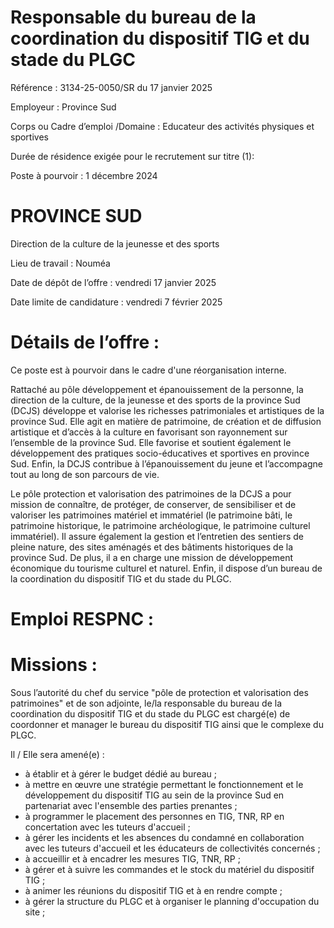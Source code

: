 # Responsable du bureau de la coordination du dispositif TIG et du stade du PLGC

Référence : 3134-25-0050/SR du 17 janvier 2025

Employeur : Province Sud

Corps ou Cadre d’emploi /Domaine : Educateur des activités physiques et sportives

Durée de résidence exigée pour le recrutement sur titre (1):

Poste à pourvoir : 1 décembre 2024

# PROVINCE SUD

Direction de la culture de la jeunesse et des sports

Lieu de travail : Nouméa

Date de dépôt de l’offre : vendredi 17 janvier 2025

Date limite de candidature : vendredi 7 février 2025

# Détails de l’offre :

Ce poste est à pourvoir dans le cadre d'une réorganisation interne.

Rattaché au pôle développement et épanouissement de la personne, la direction de la culture, de la jeunesse et des sports de la province Sud (DCJS) développe et valorise les richesses patrimoniales et artistiques de la province Sud. Elle agit en matière de patrimoine, de création et de diffusion artistique et d’accès à la culture en favorisant son rayonnement sur l’ensemble de la province Sud. Elle favorise et soutient également le développement des pratiques socio-éducatives et sportives en province Sud. Enfin, la DCJS contribue à l’épanouissement du jeune et l’accompagne tout au long de son parcours de vie.

Le pôle protection et valorisation des patrimoines de la DCJS a pour mission de connaître, de protéger, de conserver, de sensibiliser et de valoriser les patrimoines matériel et immatériel (le patrimoine bâti, le patrimoine historique, le patrimoine archéologique, le patrimoine culturel immatériel). Il assure également la gestion et l’entretien des sentiers de pleine nature, des sites aménagés et des bâtiments historiques de la province Sud. De plus, il a en charge une mission de développement économique du tourisme culturel et naturel. Enfin, il dispose d’un bureau de la coordination du dispositif TIG et du stade du PLGC.

# Emploi RESPNC :

# Missions :

Sous l’autorité du chef du service "pôle de protection et valorisation des patrimoines" et de son adjointe, le/la responsable du bureau de la coordination du dispositif TIG et du stade du PLGC est chargé(e) de coordonner et manager le bureau du dispositif TIG ainsi que le complexe du PLGC.

Il / Elle sera amené(e) :

- à établir et à gérer le budget dédié au bureau ;
- à mettre en œuvre une stratégie permettant le fonctionnement et le développement du dispositif TIG au sein de la province Sud en partenariat avec l'ensemble des parties prenantes ;
- à programmer le placement des personnes en TIG, TNR, RP en concertation avec les tuteurs d'accueil ;
- à gérer les incidents et les absences du condamné en collaboration avec les tuteurs d'accueil et les éducateurs de collectivités concernés ;
- à accueillir et à encadrer les mesures TIG, TNR, RP ;
- à gérer et à suivre les commandes et le stock du matériel du dispositif TIG ;
- à animer les réunions du dispositif TIG et à en rendre compte ;
- à gérer la structure du PLGC et à organiser le planning d'occupation du site ;